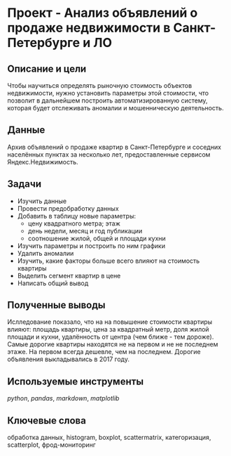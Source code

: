 # Проект - Анализ объявлений о продаже недвижимости в Санкт-Петербурге и ЛО

## Описание и цели
Чтобы научиться определять рыночную стоимость объектов недвижимости, нужно установить параметры этой стоимости, что позволит в дальнейшем построить автоматизированную систему, которая будет отслеживать аномалии и мошенническую деятельность.

## Данные
Архив объявлений о продаже квартир в Санкт-Петербурге и соседних населённых пунктах за несколько лет, предоставленные сервисом Яндекс.Недвижимость. 

## Задачи
- Изучить данные
- Провести предобработку данных
- Добавить в таблицу новые параметры:
    - цену квадратного метра; этаж
    - день недели, месяц и год публикации
    - соотношение жилой, общей и площади кухни
- Изучить параметры и построить по ним графики
- Удалить аномалии
- Изучить, какие факторы больше всего влияют на стоимость квартиры
- Выделить сегмент квартир в цене
- Написать общий вывод

## Полученные выводы
Ислледование показало, что на на повышение стоимости квартиры влияют: площадь квартиры, цена за квадратный метр, доля жилой площади и кухни, удалённость от центра (чем ближе - тем дороже). Самые дорогие квартиры находятся не на первом и не не последнем этаже. На первом всегда дешевле, чем на последнем. Дорогие объявления выкладывались в 2017 году.

## Используемые инструменты
*python*, *pandas*, *markdown*, *matplotlib*

## Ключевые слова
обработка данных, histogram, boxplot, scattermatrix,
категоризация, scatterplot,  фрод-мониторинг
